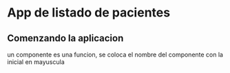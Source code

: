 # App de listado de pacientes

## Comenzando la aplicacion

un componente es una funcion, se coloca el nombre del componente con la inicial en mayuscula
